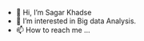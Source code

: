 - 👋 Hi, I’m Sagar Khadse
- 👀 I’m interested in Big data Analysis.
- 📫 How to reach me ...

<!---
khadsesagar/khadsesagar is a ✨ special ✨ repository because its `README.md` (this file) appears on your GitHub profile.
You can click the Preview link to take a look at your changes.
--->
